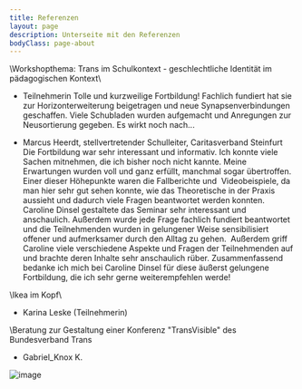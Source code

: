 ```yaml
---
title: Referenzen
layout: page
description: Unterseite mit den Referenzen
bodyClass: page-about
---
```

\Workshopthema: Trans im Schulkontext - geschlechtliche Identität im pädagogischen Kontext\


 - Teilnehmerin
Tolle und kurzweilige Fortbildung!
Fachlich fundiert hat sie zur Horizonterweiterung beigetragen und
neue Synapsenverbindungen geschaffen. Viele Schubladen wurden
aufgemacht und Anregungen zur Neusortierung gegeben. Es wirkt noch nach...

- Marcus Heerdt, stellvertretender Schulleiter, Caritasverband Steinfurt
Die Fortbildung war sehr interessant und informativ. Ich konnte viele Sachen mitnehmen, die ich bisher noch nicht kannte. Meine Erwartungen wurden voll und ganz erfüllt, manchmal sogar übertroffen.
Einer dieser Höhepunkte waren die Fallberichte und  Videobeispiele, da man hier sehr gut sehen konnte, wie das Theoretische in der Praxis aussieht und dadurch viele Fragen beantwortet werden konnten. Caroline Dinsel gestaltete das Seminar sehr interessant und anschaulich. Außerdem wurde jede Frage fachlich fundiert beantwortet und die Teilnehmenden wurden in gelungener Weise sensibilisiert offener und aufmerksamer durch den Alltag zu gehen.  Außerdem griff Caroline viele verschiedene Aspekte und Fragen der Teilnehmenden auf und brachte deren Inhalte sehr anschaulich rüber. Zusammenfassend bedanke ich mich bei Caroline Dinsel für diese äußerst gelungene Fortbildung, die ich sehr gerne weiterempfehlen werde!


\Ikea im Kopf\

- Karina Leske (Teilnehmerin)


\Beratung zur Gestaltung einer Konferenz "TransVisible" des Bundesverband Trans

- Gabriel_Knox K.

![image](https://user-images.githubusercontent.com/95311108/152171703-a82069f0-678c-4fb8-82df-c8f0474fd368.png)




